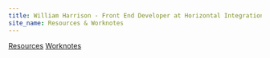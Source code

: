 ```yaml
---
title: William Harrison - Front End Developer at Horizontal Integration
site_name: Resources & Worknotes
---
```

[Resources](./resources.md)
[Worknotes](./worknotes.md)